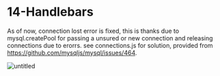 # 14-Handlebars

As of now, connection lost error is fixed, this is thanks due to mysql.createPool for passing a unsured or new connection and releasing connections due to erorrs. see connections.js for solution, provided from https://github.com/mysqljs/mysql/issues/464.

![untitled](https://user-images.githubusercontent.com/12276056/31977644-cff4ca5e-b90b-11e7-9bff-6abf2b2982eb.png)
